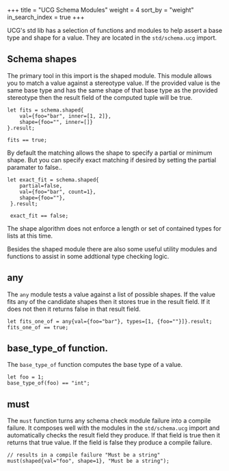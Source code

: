 +++
title = "UCG Schema Modules"
weight = 4
sort_by = "weight"
in_search_index = true
+++

UCG's std lib has a selection of functions and modules to help assert a base type and shape for a value. They are located in the `std/schema.ucg` import.

## Schema shapes

The primary tool in this import is the shaped module. This module allows you to match a value against a stereotype value. If the provided value is the same base type and has the same shape of that base type as the provided stereotype then the
result field of the computed tuple will be true.

```
let fits = schema.shaped{
    val={foo="bar", inner=[1, 2]},
    shape={foo="", inner=[]}
}.result;

fits == true;
```

By default the matching allows the shape to specify a partial or minimum shape. But you can specify exact matching if desired by setting the partial paramater to false..

```
let exact_fit = schema.shaped{
    partial=false,
    val={foo="bar", count=1},
    shape={foo=""},
 }.result;

 exact_fit == false;
```

The shape algorithm does not enforce a length or set of contained types for lists at this time.

Besides the shaped module there are also some useful utility modules and functions to assist in some addtional type checking logic.
## any

The `any` module tests a value against a list of possible shapes. If the value
fits any of the candidate shapes then it stores true in the result field. If it does not then it returns false in that result field.

```
let fits_one_of = any{val={foo="bar"}, types=[1, {foo=""}]}.result;
fits_one_of == true;
```

## base_type_of function.

The `base_type_of` function computes the base type of a value.

```
let foo = 1;
base_type_of(foo) == "int";
```

## must

The `must` function turns any schema check module failure into a compile failure. It composes well with the modules in the `std/schema.ucg` import and automatically checks the result field they produce. If that field is true then it returns that true value. If the field is false they produce a compile failure.

```
// results in a compile failure "Must be a string"
must(shaped{val="foo", shape=1}, "Must be a string");
```